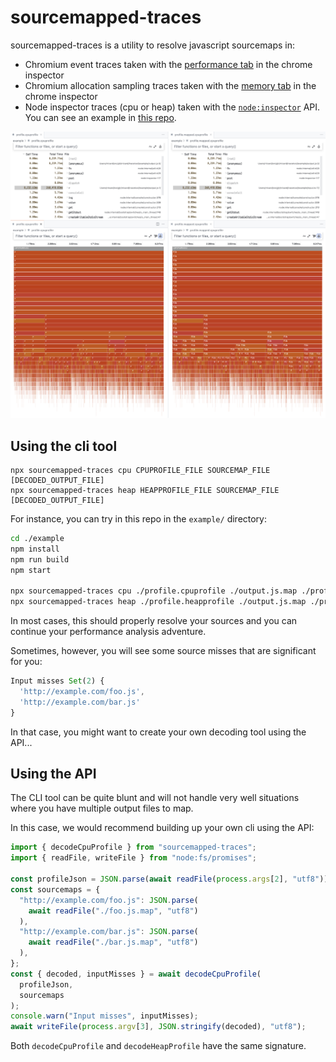 # sourcemapped-traces

sourcemapped-traces is a utility to resolve javascript sourcemaps in:

- Chromium event traces taken with the [performance tab](https://developer.chrome.com/docs/devtools/performance/reference) in the chrome inspector
- Chromium allocation sampling traces taken with the [memory tab](https://developer.chrome.com/docs/devtools/memory) in the chrome inspector
- Node inspector traces (cpu or heap) taken with the [`node:inspector`](https://nodejs.org/api/inspector.html) API. You can see an example in [this repo](./example/input.js).

![Screenshot showing the non-resolved trace and resolved trace in the VSCode flamechart vizualizer](./screenshot.png)

## Using the cli tool

```
npx sourcemapped-traces cpu CPUPROFILE_FILE SOURCEMAP_FILE [DECODED_OUTPUT_FILE]
npx sourcemapped-traces heap HEAPPROFILE_FILE SOURCEMAP_FILE [DECODED_OUTPUT_FILE]
```

For instance, you can try in this repo in the `example/` directory:

```sh
cd ./example
npm install
npm run build
npm start

npx sourcemapped-traces cpu ./profile.cpuprofile ./output.js.map ./profile.mapped.cpuprofile
npx sourcemapped-traces heap ./profile.heapprofile ./output.js.map ./profile.mapped.heapprofile
```

In most cases, this should properly resolve your sources and you can continue
your performance analysis adventure.

Sometimes, however, you will see some source misses that are significant for you:

```js
Input misses Set(2) {
  'http://example.com/foo.js',
  'http://example.com/bar.js'
}
```

In that case, you might want to create your own decoding tool using the API...

## Using the API

The CLI tool can be quite blunt and will not handle very well situations where
you have multiple output files to map.

In this case, we would recommend building up your own cli using the API:

```js
import { decodeCpuProfile } from "sourcemapped-traces";
import { readFile, writeFile } from "node:fs/promises";

const profileJson = JSON.parse(await readFile(process.args[2], "utf8"));
const sourcemaps = {
  "http://example.com/foo.js": JSON.parse(
    await readFile("./foo.js.map", "utf8")
  ),
  "http://example.com/bar.js": JSON.parse(
    await readFile("./bar.js.map", "utf8")
  ),
};
const { decoded, inputMisses } = await decodeCpuProfile(
  profileJson,
  sourcemaps
);
console.warn("Input misses", inputMisses);
await writeFile(process.argv[3], JSON.stringify(decoded), "utf8");
```

Both `decodeCpuProfile` and `decodeHeapProfile` have the same signature.
